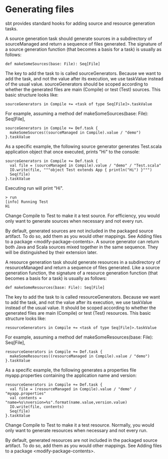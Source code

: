 Generating files
================

sbt provides standard hooks for adding source and resource generation
tasks.

A source generation task should generate sources in a subdirectory of
sourceManaged and return a sequence of files generated. The signature of
a source generation function (that becomes a basis for a task) is
usually as follows:

    def makeSomeSources(base: File): Seq[File]

The key to add the task to is called sourceGenerators. Because we want
to add the task, and not the value after its execution, we use taskValue
instead of the usual value. sourceGenerators should be scoped according
to whether the generated files are main (Compile) or test (Test)
sources. This basic structure looks like:

    sourceGenerators in Compile += <task of type Seq[File]>.taskValue

For example, assuming a method
def makeSomeSources(base: File): Seq[File],

    sourceGenerators in Compile += Def.task {
      makeSomeSources((sourceManaged in Compile).value / "demo")
    }.taskValue

As a specific example, the following source generator generates
Test.scala application object that once executed, prints "Hi" to the
console:

    sourceGenerators in Compile += Def.task {
      val file = (sourceManaged in Compile).value / "demo" / "Test.scala"
      IO.write(file, """object Test extends App { println("Hi") }""")
      Seq(file)
    }.taskValue

Executing run will print "Hi".

    > run
    [info] Running Test
    Hi

Change Compile to Test to make it a test source. For efficiency, you
would only want to generate sources when necessary and not every run.

By default, generated sources are not included in the packaged source
artifact. To do so, add them as you would other mappings. See
Adding files to a package \<modify-package-contents\>. A source
generator can return both Java and Scala sources mixed together in the
same sequence. They will be distinguished by their extension later.

A resource generation task should generate resources in a subdirectory
of resourceManaged and return a sequence of files generated. Like a
source generation function, the signature of a resource generation
function (that becomes a basis for a task) is usually as follows:

    def makeSomeResources(base: File): Seq[File]

The key to add the task to is called resourceGenerators. Because we want
to add the task, and not the value after its execution, we use taskValue
instead of the usual value. It should be scoped according to whether the
generated files are main (Compile) or test (Test) resources. This basic
structure looks like:

    resourceGenerators in Compile += <task of type Seq[File]>.taskValue

For example, assuming a method
def makeSomeResources(base: File): Seq[File],

    resourceGenerators in Compile += Def.task {
      makeSomeResources((resourceManaged in Compile).value / "demo")
    }.taskValue

As a specific example, the following generates a properties file
myapp.properties containing the application name and version:

    resourceGenerators in Compile += Def.task {
      val file = (resourceManaged in Compile).value / "demo" / "myapp.properties"
      val contents = "name=%s\nversion=%s".format(name.value,version.value)
      IO.write(file, contents)
      Seq(file)
    }.taskValue

Change Compile to Test to make it a test resource. Normally, you would
only want to generate resources when necessary and not every run.

By default, generated resources are not included in the packaged source
artifact. To do so, add them as you would other mappings. See
Adding files to a package \<modify-package-contents\>.
